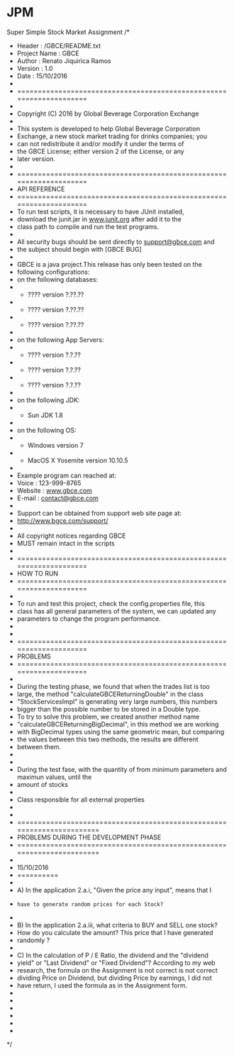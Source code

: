 # JPM
Super Simple Stock Market Assignment
/*
 * Header		: /GBCE/README.txt 
 * Project Name	: GBCE
 * Author		: Renato Jiquirica Ramos
 * Version		: 1.0 
 * Date			: 15/10/2016 
 *
 * ====================================================================
 *
 * Copyright (C) 2016 by Global Beverage Corporation Exchange
 *
 * This system is developed to help Global Beverage Corporation  
 * Exchange, a new stock market trading for drinks companies; you 
 * can not redistribute it and/or modify it under the terms of 
 * the GBCE License; either version 2 of the License, or any 
 * later version.
 *
 * ====================================================================
 *  API REFERENCE
 * ====================================================================
 * To run test scripts, it is necessary to have JUnit installed, 
 * download the junit.jar in www.junit.org after add it to the 
 * class path to compile and run the test programs. 
 *
 * All security bugs should be sent directly to support@gbce.com and
 * the subject should begin with [GBCE BUG]
 * 
 * GBCE is a java project.This release has only been tested on the 
 * following configurations:
 * on the following databases:
 *   * ???? version ?.??.??
 *   * ???? version ?.??.??
 *   * ???? version ?.??.??
 *
 * on the following App Servers:
 *   * ???? version ?.?.??
 *   * ???? version ?.?.??
 *   * ???? version ?.?.??
 *
 * on the following JDK:
 *   * Sun JDK 1.8
 *
 * on the following OS:
 *   * Windows version 7
 *   * MacOS X Yosemite version 10.10.5
 *
 * Example program can reached at:
 * Voice	:	123-999-8765
 * Website	:	www.gbce.com
 * E-mail	:	contact@gbce.com
 *
 * Support can be obtained from support web site page at:
 * http://www.bgce.com/support/
 * 
 * All copyright notices regarding GBCE
 * MUST remain intact in the scripts
 *
 * ====================================================================
 *  HOW TO RUN
 * ====================================================================
 *
 * To run and test this project, check the config.properties file, this 
 * class has all general parameters of the system, we can updated any 
 * parameters to change the program performance.
 *
 *
 * ====================================================================
 *  PROBLEMS
 * ====================================================================
 *
 * During the testing phase, we found that when the trades list is too 
 * large, the method "calculateGBCEReturningDouble" in the class 
 * "StockServicesImpl" is generating very large numbers, this numbers
 * bigger than the possible number to be stored in a Double type.
 * To try to solve this problem, we created another method name 
 * "calculateGBCEReturningBigDecimal", in this method we are working
 * with BigDecimal types using the same geometric mean, but comparing
 * the values between this two methods, the results are different 
 * between them.
 *
 * 
 * During the test fase, with the quantity of from minimum parameters and maximun values, until the 
 * amount of stocks
 *
 * Class responsible for all external properties 
 *
 *
 * =======================================================================
 *   PROBLEMS DURING THE DEVELOPMENT PHASE
 * =======================================================================
 *
 * 15/10/2016
 * ==========
 *
 * A)  In the application 2.a.i, "Given the price any input", means that I 
 *     have to generate random prices for each Stock?
 *
 * B) In the application 2.a.iii, what criteria to BUY and SELL one stock? 
 *    How do you calculate the amount? This price that I have generated 
 *    randomly ? 
 *
 * C) In the calculation of P / E Ratio, the dividend and the "dividend 
 *    yield" or "Last Dividend" or "Fixed Dividend"? According to my web 
 *    research, the formula on the Assignment is not correct is not correct 
 *    dividing Price on Dividend, but dividing Price by earnings, I did not 
 *    have return, I used the formula as in the Assignment form.
 *
 *
 *
 *
 *
 *
 */





